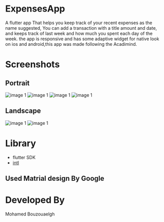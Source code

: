 # ExpensesApp
 A flutter app That helps you keep track of your recent expenses as the name suggested, You can add a transaction with a title amount and date, and keeps track of last week and how much you spent each day of the week. the app is responsive and has some adaptive widget for native look on ios and android,this app was made following the Acadimind.
 
# Screenshots
## Portrait
![image 1](/screenshots/portrait/empty_list.PNG?raw=false) ![image 1](/screenshots/portrait/full_list.PNG?raw=false) ![image 1](/screenshots/portrait/add.PNG?raw=false) ![image 1](/screenshots/portrait/add.PNG?raw=false)
## Landscape
![image 1](/screenshots/landscape/list.PNG?raw=false) ![image 1](/screenshots/landscape/chart.PNG?raw=false)

# Library 
 - flutter SDK
 - [intl](https://pub.dev/packages/intl)
 
 
## Used Matrial design By Google

# Developed By
 Mohamed Bouzouaelgh
